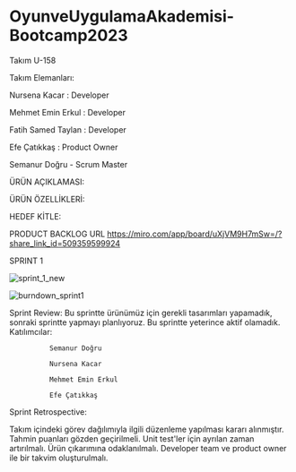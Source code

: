 # OyunveUygulamaAkademisi-Bootcamp2023
Takım U-158




Takım Elemanları:






Nursena Kacar : Developer



Mehmet Emin Erkul : Developer


Fatih Samed Taylan : Developer



Efe Çatıkkaş : Product Owner



Semanur Doğru - Scrum Master



ÜRÜN AÇIKLAMASI:







ÜRÜN ÖZELLİKLERİ:











HEDEF KİTLE:








PRODUCT BACKLOG URL
https://miro.com/app/board/uXjVM9H7mSw=/?share_link_id=509359599924



SPRINT 1 

![sprint_1_new](https://github.com/semaadogru/OyunveUygulamaAkademisi-Bootcamp2023/assets/72140134/b377e5a0-365e-49b8-ad47-4d8bdf86f4a2)

![burndown_sprint1](https://github.com/semaadogru/OyunveUygulamaAkademisi-Bootcamp2023/assets/72140134/53af3689-d051-4e5d-8d12-ab880dcbe807)








Sprint Review: Bu sprintte ürünümüz için gerekli tasarımları yapamadık, sonraki sprintte yapmayı planlıyoruz. Bu sprintte yeterince aktif olamadık.
Katılımcılar:



              Semanur Doğru

              Nursena Kacar

              Mehmet Emin Erkul

              Efe Çatıkkaş


Sprint Retrospective:

Takım içindeki görev dağılımıyla ilgili düzenleme yapılması kararı alınmıştır.
Tahmin puanları gözden geçirilmeli.
Unit test'ler için ayrılan zaman artırılmalı.
Ürün çıkarımına odaklanılmalı.
Developer team ve product owner ile bir takvim oluşturulmalı.


